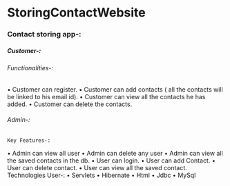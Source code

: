 # StoringContactWebsite
### Contact storing app-:
##### Customer-:
###### Functionalities-: 
•	Customer can register.
•	Customer can add contacts ( all the contacts will be linked to his email id).
•	Customer can view all the contacts he has added.
•	Customer can delete the contacts.

###### Admin-:
    Key Features-:
•	Admin can view all user
•	Admin can delete any user
•	Admin can view all the saved contacts in the db.
•	User can login.
•	User can add Contact.
•	User can delete contact.
•	User can view all the saved contact.
Technologies User-:
•	Servlets
•	Hibernate
•	Html
•	Jdbc
•	MySql
